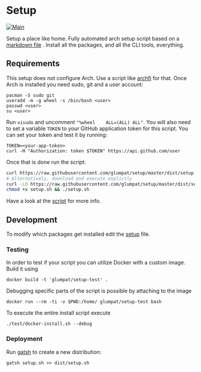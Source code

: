 # Setup

[![Main](https://github.com/glumpat/setup/actions/workflows/main.yml/badge.svg)](https://github.com/glumpat/setup/actions/workflows/main.yml)

Setup a place like home. Fully automated arch setup script based on a [markdown file](files/setup.md) . Install all the packages, and all the CLI tools, everything.

## Requirements

This setup does not configure Arch. Use a script like [archfi](https://github.com/MatMoul/archfi) for that. Once Arch is installed you need sudo, git and a user account: 

```
pacman -S sudo git
useradd -m -g wheel -s /bin/bash <user>
passwd <user>
su <user>
```

Run `visudo` and uncomment `"%wheel    ALL=(ALL) ALL"`. You will also need to set a variable `TOKEN` to your GitHub application token for this script. You can set your token and test it by running: 

```
TOKEN=<your-app-token>
curl -H "Authorization: token $TOKEN" https://api.github.com/user
```

Once that is done run the script:

```bash
curl https://raw.githubusercontent.com/glumpat/setup/master/dist/setup.sh |  bash
# Alternatively, download and execute explictly
curl -LO https://raw.githubusercontent.com/glumpat/setup/master/dist/setup.sh
chmod +x setup.sh && ./setup.sh
```

Have a look at the [script](setup.sh) for more info.

## Development

To modify which packages get installed edit the [setup](files/setup.md) file. 

### Testing 
In order to test if your script you can utilize Docker with a custom image. Build it using

```
docker build -t 'glumpat/setup-test' .
```

Debugging specific parts of the script is possible by attaching to the image
```
docker run --rm -ti -v $PWD:/home/ glumpat/setup-test bash
```

To execute the entire install script execute

```
./test/docker-install.sh --debug
```

### Deployment

Run [gatsh](https://github.com/hschne/gatsh/tree/master) to create a new distribution: 

```
gatsh setup.sh >> dist/setup.sh
```



